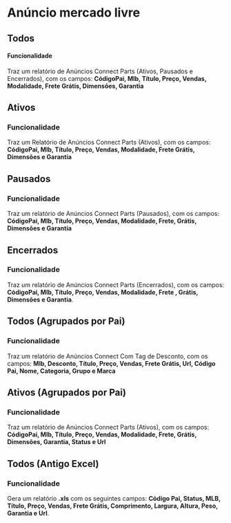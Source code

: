 # Anúncio mercado livre

## Todos

#### Funcionalidade

Traz um relatório de Anúncios Connect Parts \(Ativos, Pausados e Encerrados\), com os campos: **CódigoPai, Mlb, Título, Preço, Vendas, Modalidade, Frete Grátis, Dimensões, Garantia**

## Ativos

### Funcionalidade

Traz um Relatório de Anúncios Connect Parts \(Ativos\), com os campos: **CódigoPai, Mlb, Título, Preço, Vendas, Modalidade, Frete Grátis, Dimensões e Garantia**

## Pausados

### Funcionalidade

Traz um relatório de Anúncios Connect Parts \(Pausados\), com os campos: **CódigoPai, Mlb, Título, Preço, Vendas, Modalidade, Frete, Grátis, Dimensões e Garantia**

## Encerrados

### Funcionalidade

Traz um relatório de Anúncios Connect Parts \(Encerrados\), com os campos: **CódigoPai, Mlb, Título, Preço, Vendas, Modalidade, Frete , Grátis, Dimensões e Garantia**.

## Todos \(Agrupados por Pai\)

### Funcionalidade

Traz um relatório de Anúncios Connect Com Tag de Desconto, com os campos: **Mlb, Desconto, Título, Preço, Vendas, Frete Grátis, Url, Código Pai, Nome, Categoria, Grupo e Marca**

## Ativos \(Agrupados por Pai\)

### Funcionalidade

Traz um relatório de Anúncios Connect Parts \(Ativos\), com os campos: **CódigoPai, Mlb, Título, Preço, Vendas, Modalidade, Frete, Grátis, Dimensões, Garantia, Status e Url**

## Todos \(Antigo Excel\)

### Funcionalidade

Gera um relatório **.xls** com os seguintes campos: **Código Pai, Status, MLB, Título, Preço, Vendas, Frete Grátis, Comprimento, Largura, Altura, Peso, Garantia e Url**.


